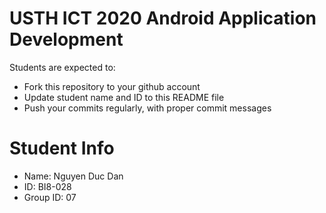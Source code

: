 USTH ICT 2020 Android Application Development
=====================================================

Students are expected to:

* Fork this repository to your github account
* Update student name and ID to this README file
* Push your commits regularly, with proper commit messages

Student Info
=======================

* Name: Nguyen Duc Dan
* ID: BI8-028
* Group ID: 07

